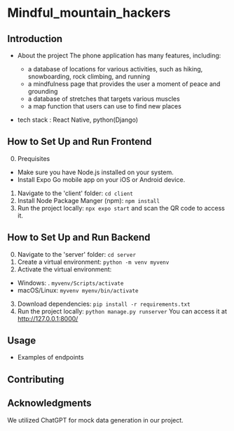 # Mindful_mountain_hackers

## Introduction
- About the project
The phone application has many features, including:

  - a database of locations for various activities, such as hiking, snowboarding, rock climbing, and running
  - a mindfulness page that provides the user a moment of peace and grounding
  - a database of stretches that targets various muscles
  - a map function that users can use to find new places

- tech stack : React Native, python(Django)

## How to Set Up and Run Frontend

0. Prequisites
- Make sure you have Node.js installed on your system.
- Install Expo Go mobile app on your iOS or Android device.
1. Navigate to the 'client' folder: `cd client`
2. Install Node Package Manger (npm):  `npm install`
3. Run the project locally: `npx expo start` and scan the QR code to access it.

## How to Set Up and Run Backend

0. Navigate to the 'server' folder: `cd server`
1. Create a virtual environment: `python -m venv myvenv`
2. Activate the virtual environment:
  - Windows: . `myvenv/Scripts/activate`
  - macOS/Linux: `myvenv myenv/bin/activate`
3. Download dependencies: `pip install -r requirements.txt`
4. Run the project locally: `python manage.py runserver` You can access it at http://127.0.0.1:8000/

## Usage
- Examples of endpoints

## Contributing

## Acknowledgments
We utilized ChatGPT for mock data generation in our project.
